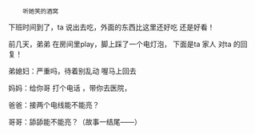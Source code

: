   		听她笑的酒窝

下班时间到了，ta 说出去吃，外面的东西比这里还好吃 还是好看！

前几天，弟弟 在房间里play，脚上踩了一个电灯泡， 下面是ta 家人  对ta 的回复！

弟媳妇：严重吗，待着别乱动 喔马上回去

妈妈：给你哥 打个电话  ，带你去医院，

爸爸：接两个电线能不能亮？

哥哥：舔舔能不能亮？（故事一结尾——）





